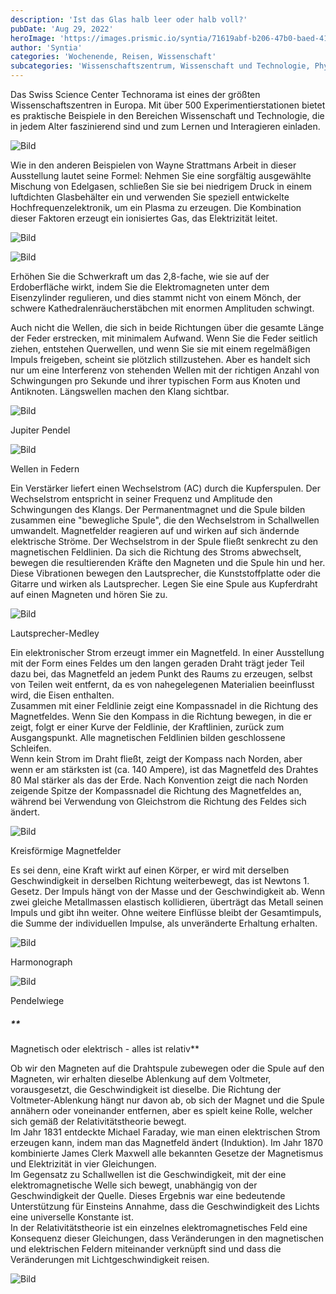 ```yaml
---
description: 'Ist das Glas halb leer oder halb voll?'
pubDate: 'Aug 29, 2022'
heroImage: 'https://images.prismic.io/syntia/71619abf-b206-47b0-baed-41580e36f2dc_img_20220828_131405.jpg?auto=compress,format'
author: 'Syntia'
categories: 'Wochenende, Reisen, Wissenschaft'
subcategories: 'Wissenschaftszentrum, Wissenschaft und Technologie, Physik'
---
```


Das Swiss Science Center Technorama ist eines der größten Wissenschaftszentren in Europa. Mit über 500 Experimentierstationen bietet es praktische Beispiele in den Bereichen Wissenschaft und Technologie, die in jedem Alter faszinierend sind und zum Lernen und Interagieren einladen.

![Bild](https://images.prismic.io/syntia/71619abf-b206-47b0-baed-41580e36f2dc_img_20220828_131405.jpg?auto=compress,format)

Wie in den anderen Beispielen von Wayne Strattmans Arbeit in dieser Ausstellung lautet seine Formel: Nehmen Sie eine sorgfältig ausgewählte Mischung von Edelgasen, schließen Sie sie bei niedrigem Druck in einem luftdichten Glasbehälter ein und verwenden Sie speziell entwickelte Hochfrequenzelektronik, um ein Plasma zu erzeugen. Die Kombination dieser Faktoren erzeugt ein ionisiertes Gas, das Elektrizität leitet.

![Bild](https://images.prismic.io/syntia/4806ffdd-454f-420f-8801-3aedbf5e1be1_img_20220828_153325.jpg?auto=compress,format)

![Bild](https://images.prismic.io/syntia/cfbdb2ff-d7d8-4d17-94f6-6c0ff17b7ac7_img_20220828_153337_1-1.jpg?auto=compress,format)

Erhöhen Sie die Schwerkraft um das 2,8-fache, wie sie auf der Erdoberfläche wirkt, indem Sie die Elektromagneten unter dem Eisenzylinder regulieren, und dies stammt nicht von einem Mönch, der schwere Kathedralenräucherstäbchen mit enormen Amplituden schwingt.

Auch nicht die Wellen, die sich in beide Richtungen über die gesamte Länge der Feder erstrecken, mit minimalem Aufwand. Wenn Sie die Feder seitlich ziehen, entstehen Querwellen, und wenn Sie sie mit einem regelmäßigen Impuls freigeben, scheint sie plötzlich stillzustehen. Aber es handelt sich nur um eine Interferenz von stehenden Wellen mit der richtigen Anzahl von Schwingungen pro Sekunde und ihrer typischen Form aus Knoten und Antiknoten. Längswellen machen den Klang sichtbar.

![Bild](https://images.prismic.io/syntia/fa22f35d-0365-42ea-8ae0-e27b174dd320_img_20220828_125430.jpg?auto=compress,format)

Jupiter Pendel

![Bild](https://images.prismic.io/syntia/4627badc-3a0d-462e-b80d-78b031ad41ad_img_20220828_125940.jpg?auto=compress,format)

Wellen in Federn

Ein Verstärker liefert einen Wechselstrom (AC) durch die Kupferspulen. Der Wechselstrom entspricht in seiner Frequenz und Amplitude den Schwingungen des Klangs. Der Permanentmagnet und die Spule bilden zusammen eine "bewegliche Spule", die den Wechselstrom in Schallwellen umwandelt. Magnetfelder reagieren auf und wirken auf sich ändernde elektrische Ströme. Der Wechselstrom in der Spule fließt senkrecht zu den magnetischen Feldlinien. Da sich die Richtung des Stroms abwechselt, bewegen die resultierenden Kräfte den Magneten und die Spule hin und her. Diese Vibrationen bewegen den Lautsprecher, die Kunststoffplatte oder die Gitarre und wirken als Lautsprecher. Legen Sie eine Spule aus Kupferdraht auf einen Magneten und hören Sie zu.

![Bild](https://images.prismic.io/syntia/918720b2-6ccb-4c20-8330-f8108e067bac_img_20220828_131903.jpg?auto=compress,format)

Lautsprecher-Medley

Ein elektronischer Strom erzeugt immer ein Magnetfeld. In einer Ausstellung mit der Form eines Feldes um den langen geraden Draht trägt jeder Teil dazu bei, das Magnetfeld an jedem Punkt des Raums zu erzeugen, selbst von Teilen weit entfernt, da es von nahegelegenen Materialien beeinflusst wird, die Eisen enthalten.  
Zusammen mit einer Feldlinie zeigt eine Kompassnadel in die Richtung des Magnetfeldes. Wenn Sie den Kompass in die Richtung bewegen, in die er zeigt, folgt er einer Kurve der Feldlinie, der Kraftlinien, zurück zum Ausgangspunkt. Alle magnetischen Feldlinien bilden geschlossene Schleifen.  
Wenn kein Strom im Draht fließt, zeigt der Kompass nach Norden, aber wenn er am stärksten ist (ca. 140 Ampere), ist das Magnetfeld des Drahtes 80 Mal stärker als das der Erde. Nach Konvention zeigt die nach Norden zeigende Spitze der Kompassnadel die Richtung des Magnetfeldes an, während bei Verwendung von Gleichstrom die Richtung des Feldes sich ändert.

![Bild](https://images.prismic.io/syntia/a28f1978-1065-4967-abd6-4a46bb7bcb5e_img_20220828_132829.jpg?auto=compress,format)

Kreisförmige Magnetfelder

Es sei denn, eine Kraft wirkt auf einen Körper, er wird mit derselben Geschwindigkeit in derselben Richtung weiterbewegt, das ist Newtons 1. Gesetz. Der Impuls hängt von der Masse und der Geschwindigkeit ab. Wenn zwei gleiche Metallmassen elastisch kollidieren, überträgt das Metall seinen Impuls und gibt ihn weiter. Ohne weitere Einflüsse bleibt der Gesamtimpuls, die Summe der individuellen Impulse, als unveränderte Erhaltung erhalten.

![Bild](https://images.prismic.io/syntia/ddb50c72-bf6c-463f-a68d-a42bd8c36bc0_img_20220828_130257.jpg?auto=compress,format)

Harmonograph

![Bild](https://images.prismic.io/syntia/ca9d7bcb-a8b9-4db3-aee4-775371ffdc17_img_20220828_131353.jpg?auto=compress,format)

Pendelwiege

##### **

Magnetisch oder elektrisch - alles ist relativ**

Ob wir den Magneten auf die Drahtspule zubewegen oder die Spule auf den Magneten, wir erhalten dieselbe Ablenkung auf dem Voltmeter, vorausgesetzt, die Geschwindigkeit ist dieselbe. Die Richtung der Voltmeter-Ablenkung hängt nur davon ab, ob sich der Magnet und die Spule annähern oder voneinander entfernen, aber es spielt keine Rolle, welcher sich gemäß der Relativitätstheorie bewegt.  
Im Jahr 1831 entdeckte Michael Faraday, wie man einen elektrischen Strom erzeugen kann, indem man das Magnetfeld ändert (Induktion). Im Jahr 1870 kombinierte James Clerk Maxwell alle bekannten Gesetze der Magnetismus und Elektrizität in vier Gleichungen.  
Im Gegensatz zu Schallwellen ist die Geschwindigkeit, mit der eine elektromagnetische Welle sich bewegt, unabhängig von der Geschwindigkeit der Quelle. Dieses Ergebnis war eine bedeutende Unterstützung für Einsteins Annahme, dass die Geschwindigkeit des Lichts eine universelle Konstante ist.  
In der Relativitätstheorie ist ein einzelnes elektromagnetisches Feld eine Konsequenz dieser Gleichungen, dass Veränderungen in den magnetischen und elektrischen Feldern miteinander verknüpft sind und dass die Veränderungen mit Lichtgeschwindigkeit reisen.

![Bild](https://images.prismic.io/syntia/1f3225eb-7627-4cd9-a18c-54c8c3a61348_img_20220828_133021.jpg?auto=compress,format)